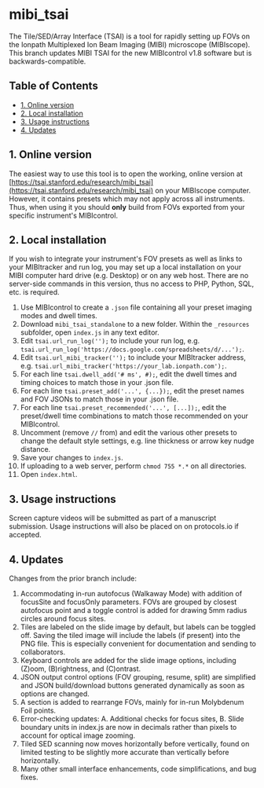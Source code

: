 # mibi_tsai
The Tile/SED/Array Interface (TSAI) is a tool for rapidly setting up FOVs on the Ionpath Multiplexed Ion Beam Imaging (MIBI) microscope (MIBIscope). This branch updates MIBI TSAI for the new MIBIcontrol v1.8 software but is backwards-compatible.

## Table of Contents
- [1. Online version](#1-online-version)
- [2. Local installation](#2-local-installation)
- [3. Usage instructions](#3-usage-instructions)
- [4. Updates](#4-updates)

## 1. Online version
The easiest way to use this tool is to open the working, online version at [https://tsai.stanford.edu/research/mibi_tsai](https://tsai.stanford.edu/research/mibi_tsai) on your MIBIscope computer. However, it contains presets which may not apply across all instruments. Thus, when using it you should **only** build from FOVs exported from your specific instrument's MIBIcontrol.

## 2. Local installation
If you wish to integrate your instrument's FOV presets as well as links to your MIBItracker and run log, you may set up a local installation on your MIBI computer hard drive (e.g. Desktop) or on any web host. There are no server-side commands in this version, thus no access to PHP, Python, SQL, etc. is required.

1. Use MIBIcontrol to create a `.json` file containing all your preset imaging modes and dwell times.
2. Download `mibi_tsai_standalone` to a new folder. Within the `_resources` subfolder, open `index.js` in any text editor.
3. Edit `tsai.url_run_log('');` to include your run log, e.g. `tsai.url_run_log('https://docs.google.com/spreadsheets/d/...');`.
4. Edit `tsai.url_mibi_tracker('');` to include your MIBItracker address, e.g. `tsai.url_mibi_tracker('https://your_lab.ionpath.com');`.
5. For each line `tsai.dwell_add('# ms', #);`, edit the dwell times and timing choices to match those in your .json file.
6. For each line `tsai.preset_add('...', {...});`, edit the preset names and FOV JSONs to match those in your .json file.
7. For each line `tsai.preset_recommended('...', [...]);`, edit the preset/dwell time combinations to match those recommended on your MIBIcontrol.
8. Uncomment (remove `//` from) and edit the various other presets to change the default style settings, e.g. line thickness or arrow key nudge distance.
9. Save your changes to `index.js`.
10. If uploading to a web server, perform `chmod 755 *.*` on all directories.
11. Open `index.html`.

## 3. Usage instructions
Screen capture videos will be submitted as part of a manuscript submission. Usage instructions will also be placed on on protocols.io if accepted.

## 4. Updates
Changes from the prior branch include:
1. Accommodating in-run autofocus (Walkaway Mode) with addition of focusSite and focusOnly parameters. FOVs are grouped by closest autofocus point and a toggle control is added for drawing 5mm radius circles around focus sites.
2. Tiles are labeled on the slide image by default, but labels can be toggled off. Saving the tiled image will include the labels (if present) into the PNG file. This is especially convenient for documentation and sending to collaborators.
3. Keyboard controls are added for the slide image options, including (Z)oom, (B)rightness, and (C)ontrast.
4. JSON output control options (FOV grouping, resume, split) are simplified and JSON build/download buttons generated dynamically as soon as options are changed.
5. A section is added to rearrange FOVs, mainly for in-run Molybdenum Foil points.
6. Error-checking updates: A. Additional checks for focus sites, B. Slide boundary units in index.js are now in decimals rather than pixels to account for optical image zooming.
7. Tiled SED scanning now moves horizontally before vertically, found on limited testing to be slightly more accurate than vertically before horizontally.
8. Many other small interface enhancements, code simplifications, and bug fixes.
